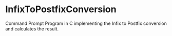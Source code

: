 # InfixToPostfixConversion
Command Prompt Program in C implementing the Infix to Postfix conversion and calculates the result.
